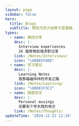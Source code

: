 ```yaml
---
layout: page
sidebar: false
hero:
  title: Blogs
  subTitle: 想吃巧克力抹茶千层蛋糕.
types:
  - name: 面经分享
    desc: |-
      Interview experiences
      26 届卑微前端求职记录
    link: /Notes/Interviews/
    icon: "\U0001F4DD"
  - name: 学习笔记
    desc: |-
      Learning Notes
      我那磕磕绊绊的开发之路
    link: /Notes/Learning/
    icon: "\U0001F3C3"
  - name: 随想杂文
    desc: |-
      Personal musings
      总要有个写东西的地方
    link: /Notes/Thoughts/
updateTime: '2024-12-22 12:26'
---
```


<script setup>
import BlogArchive from '../../.vitepress/views/Archive/index.vue'
</script>

<BlogArchive/>
